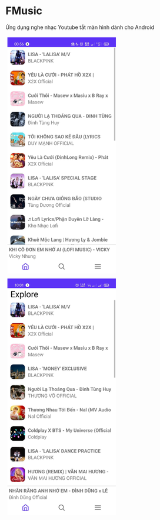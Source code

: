 <h1>FMusic</h1>
<p>Ứng dụng nghe nhạc Youtube tắt màn hình dành cho Android</p>
<img src="screenshot/screenshot1.jpg" style="height:640px;margin:5px"/>
<img src="screenshot/screenshot2.jpg" style="height:640px;margin:5px"/>
